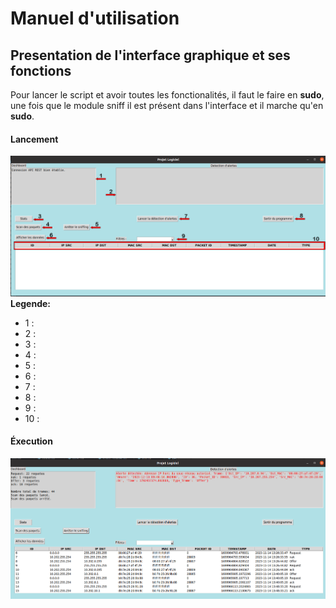 # Manuel d'utilisation
## Presentation de l'interface graphique et ses fonctions

Pour lancer le script et avoir toutes les fonctionalités, il faut le faire en **sudo**, une fois que le module sniff il est présent dans l'interface et il marche qu'en **sudo**.

#### Lancement
![Alt_text](../images/25.png)
**Legende:**

- 1 :
- 2 :
- 3 :
- 4 :
- 5 :
- 6 :
- 7 :
- 8 :
- 9 :
- 10 :

#### Éxecution
![Alt_text](../images/23.png)

